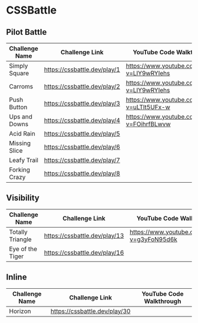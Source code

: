 # CSSBattle

## Pilot Battle

| Challenge Name | Challenge Link | YouTube Code Walkthrough |
| --- | --- | --- |
| Simply Square | https://cssbattle.dev/play/1 | https://www.youtube.com/watch?v=LIY9wRYIehs |
| Carroms | https://cssbattle.dev/play/2 | https://www.youtube.com/watch?v=LIY9wRYIehs |
| Push Button | https://cssbattle.dev/play/3 | https://www.youtube.com/watch?v=uLTlt5UFx-w |
| Ups and Downs | https://cssbattle.dev/play/4 | https://www.youtube.com/watch?v=FOihrfBLwvw |
| Acid Rain | https://cssbattle.dev/play/5 |  |
| Missing Slice | https://cssbattle.dev/play/6 |  |
| Leafy Trail | https://cssbattle.dev/play/7 |  |
| Forking Crazy | https://cssbattle.dev/play/8 |  |

## Visibility

| Challenge Name | Challenge Link | YouTube Code Walkthrough |
| --- | --- | --- |
| Totally Triangle | https://cssbattle.dev/play/13 | https://www.youtube.com/watch?v=g3yFoN95d6k |
| Eye of the Tiger | https://cssbattle.dev/play/16 |  |

## Inline

| Challenge Name | Challenge Link | YouTube Code Walkthrough |
| --- | --- | --- |
| Horizon | https://cssbattle.dev/play/30 |  |
